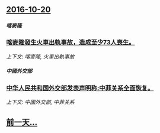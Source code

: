 ## [2016-10-20](/news/2016/10/20/index.md)

##### 喀麥隆
### [喀麥隆發生火車出軌事故，造成至少73人喪生。 ](/news/2016/10/20/喀麥隆發生火車出軌事故-造成至少73人喪生.md)
_上下文: 喀麥隆, 火車出軌事故_

##### 中國外交部
### [中华人民共和国外交部发表声明称:中菲关系全面恢复。 ](/news/2016/10/20/中华人民共和国外交部发表声明称-中菲关系全面恢复.md)
_上下文: 中國外交部, 中菲关系_

## [前一天...](/news/2016/10/17/index.md)

